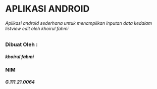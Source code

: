 # APLIKASI ANDROID
###### Aplikasi android sederhana untuk menampilkan inputan data kedalam listview edit oleh khoirul fahmi

### Dibuat Oleh :
##### khoirul fahmi
### NIM
##### G.111.21.0064